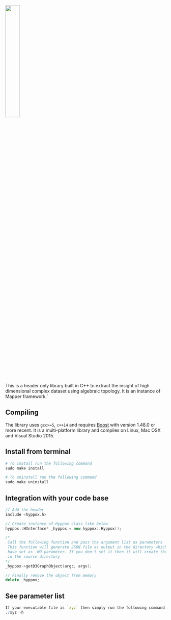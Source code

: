 <img src="https://github.com/xperthut/HYPPO-X/blob/master/images/logo_hypen.png" width="30%" style="margin:0" />

This is a header only library built in C++ to extract the insight of high dimensional complex dataset using algebraic topology. It is an instance of Mapper framework.`

## Compiling
The library uses `gcc>=5`, `c++14` and requires [Boost](http://www.boost.org/) with version 1.48.0 or more recent. It is a multi-platform library and compiles on Linux, Mac OSX and Visual Studio 2015.

## Install from terminal
```R
# To install run the following command
sudo make install

# To uninstall run the following command
sudo make uninstall
```

## Integration with your code base
```Cpp
// Add the header
include <hyppox.h>

// Create instance of Hyppox class like below
hyppox::HInterface* _hyppox = new hyppox::Hyppox();

/* 
 Call the following function and pass the argument list as parameters
 This function will generate JSON file as output in the directory which you 
 have set as -WD parameter. If you don't set it then it will create the file 
 in the source directory
*/
_hyppox->getD3GraphObject(argc, argv);

// Finally remove the object from memory
delete _hyppox;
```
## See parameter list
```R
If your executable file is `xyz` then simply run the following command:
./xyz -h
```
